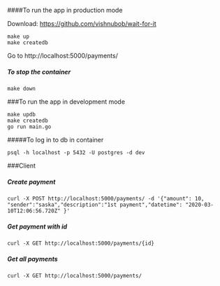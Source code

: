 ####To run the app in production mode

Download: https://github.com/vishnubob/wait-for-it

```
make up
make createdb
```

Go to http://localhost:5000/payments/

##### To stop the container
```
make down
```

###To run the app in development mode
```
make updb
make createdb
go run main.go
```

#####To log in to db in container
``` 
psql -h localhost -p 5432 -U postgres -d dev
```

###Client

##### Create payment
```
curl -X POST http://localhost:5000/payments/ -d '{"amount": 10, "sender":"saska","description":"1st payment","datetime": "2020-03-10T12:06:56.720Z" }'
```

##### Get payment with id
```
curl -X GET http://localhost:5000/payments/{id}
```

##### Get all payments
```
curl -X GET http://localhost:5000/payments/
```